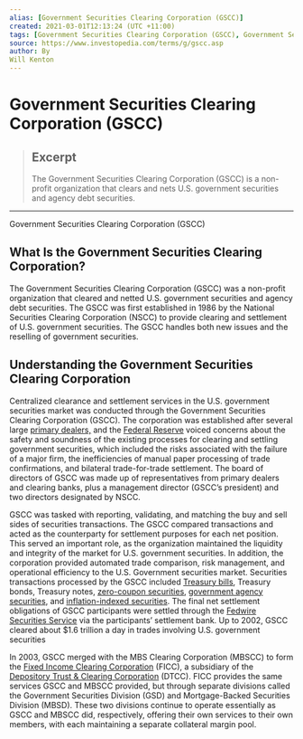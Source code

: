 ```yaml
---
alias: [Government Securities Clearing Corporation (GSCC)]
created: 2021-03-01T12:13:24 (UTC +11:00)
tags: [Government Securities Clearing Corporation (GSCC), Government Securities Clearing Corporation (GSCC)]
source: https://www.investopedia.com/terms/g/gscc.asp
author: By
Will Kenton
---
```


# Government Securities Clearing Corporation (GSCC)

> ## Excerpt
> The Government Securities Clearing Corporation (GSCC) is a non-profit organization that clears and nets U.S. government securities and agency debt securities.

---

Government Securities Clearing Corporation (GSCC)
## What Is the Government Securities Clearing Corporation?

The Government Securities Clearing Corporation (GSCC) was a non-profit organization that cleared and netted U.S. government securities and agency debt securities. The GSCC was first established in 1986 by the National Securities Clearing Corporation (NSCC) to provide clearing and settlement of U.S. government securities. The GSCC handles both new issues and the reselling of government securities.

## Understanding the Government Securities Clearing Corporation

Centralized clearance and settlement services in the U.S. government securities market was conducted through the Government Securities Clearing Corporation (GSCC). The corporation was established after several large [primary dealers,](https://www.investopedia.com/terms/p/primarydealer.asp) and the [Federal Reserve](https://www.investopedia.com/terms/f/federalreservesystem.asp) voiced concerns about the safety and soundness of the existing processes for clearing and settling government securities, which included the risks associated with the failure of a major firm, the inefficiencies of manual paper processing of trade confirmations, and bilateral trade-for-trade settlement. The board of directors of GSCC was made up of representatives from primary dealers and clearing banks, plus a management director (GSCC’s president) and two directors designated by NSCC.

GSCC was tasked with reporting, validating, and matching the buy and sell sides of securities transactions. The GSCC compared transactions and acted as the counterparty for settlement purposes for each net position. This served an important role, as the organization maintained the liquidity and integrity of the market for U.S. government securities. In addition, the corporation provided automated trade comparison, risk management, and operational efficiency to the U.S. Government securities market. Securities transactions processed by the GSCC included [Treasury bills](https://www.investopedia.com/terms/t/treasurybill.asp), Treasury bonds, Treasury notes, [zero-coupon securities](https://www.investopedia.com/terms/z/zero-couponbond.asp), [government agency securities](https://www.investopedia.com/terms/a/agencysecurities.asp), and [inflation-indexed securities](https://www.investopedia.com/terms/i/inflation-indexedsecurity.asp). The final net settlement obligations of GSCC participants were settled through the [Fedwire Securities Service](https://www.investopedia.com/terms/f/fedwire.asp) via the participants’ settlement bank. Up to 2002, GSCC cleared about $1.6 trillion a day in trades involving U.S. government securities

In 2003, GSCC merged with the MBS Clearing Corporation (MBSCC) to form the [Fixed Income Clearing Corporation](https://www.investopedia.com/terms/f/ficc.asp) (FICC), a subsidiary of the [Depository Trust & Clearing Corporation](https://www.investopedia.com/terms/d/dtcc.asp) (DTCC). FICC provides the same services GSCC and MBSCC provided, but through separate divisions called the Government Securities Division (GSD) and Mortgage-Backed Securities Division (MBSD). These two divisions continue to operate essentially as GSCC and MBSCC did, respectively, offering their own services to their own members, with each maintaining a separate collateral margin pool.
